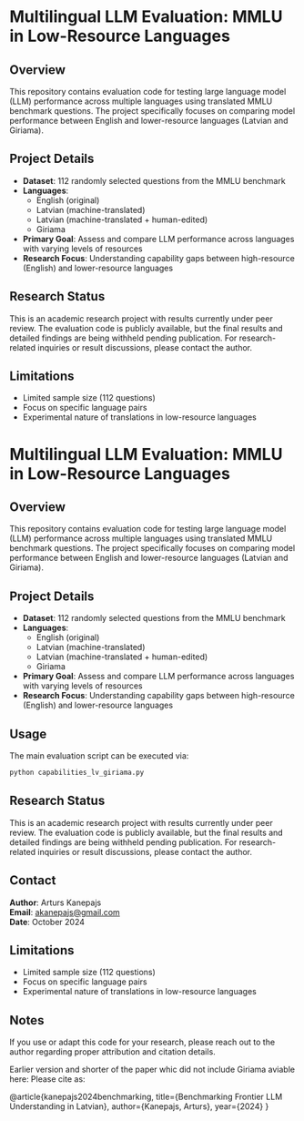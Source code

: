 # Multilingual LLM Evaluation: MMLU in Low-Resource Languages

## Overview

This repository contains evaluation code for testing large language model (LLM) performance across multiple languages using translated MMLU benchmark questions. The project specifically focuses on comparing model performance between English and lower-resource languages (Latvian and Giriama).

## Project Details

- **Dataset**: 112 randomly selected questions from the MMLU benchmark
- **Languages**:
  - English (original)
  - Latvian (machine-translated)
  - Latvian (machine-translated + human-edited)
  - Giriama
- **Primary Goal**: Assess and compare LLM performance across languages with varying levels of resources
- **Research Focus**: Understanding capability gaps between high-resource (English) and lower-resource languages

## Research Status

This is an academic research project with results currently under peer review. The evaluation code is publicly available, but the final results and detailed findings are being withheld pending publication. For research-related inquiries or result discussions, please contact the author.

## Limitations

- Limited sample size (112 questions)
- Focus on specific language pairs
- Experimental nature of translations in low-resource languages

# Multilingual LLM Evaluation: MMLU in Low-Resource Languages

## Overview

This repository contains evaluation code for testing large language model (LLM) performance across multiple languages using translated MMLU benchmark questions. The project specifically focuses on comparing model performance between English and lower-resource languages (Latvian and Giriama).

## Project Details

- **Dataset**: 112 randomly selected questions from the MMLU benchmark
- **Languages**:
  - English (original)
  - Latvian (machine-translated)
  - Latvian (machine-translated + human-edited)
  - Giriama
- **Primary Goal**: Assess and compare LLM performance across languages with varying levels of resources
- **Research Focus**: Understanding capability gaps between high-resource (English) and lower-resource languages

## Usage

The main evaluation script can be executed via:
```bash
python capabilities_lv_giriama.py
```

## Research Status

This is an academic research project with results currently under peer review. The evaluation code is publicly available, but the final results and detailed findings are being withheld pending publication. For research-related inquiries or result discussions, please contact the author.

## Contact

**Author**: Arturs Kanepajs  
**Email**: akanepajs@gmail.com  
**Date**: October 2024

## Limitations

- Limited sample size (112 questions)
- Focus on specific language pairs
- Experimental nature of translations in low-resource languages

## Notes

If you use or adapt this code for your research, please reach out to the author regarding proper attribution and citation details.

Earlier version and shorter of the paper whic did not include Giriama aviable here:
Please cite as:

@article{kanepajs2024benchmarking,
  title={Benchmarking Frontier LLM Understanding in Latvian},
  author={Kanepajs, Arturs},
  year={2024}
}



